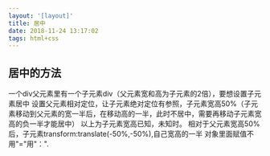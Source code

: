 ```yaml
---
layout: '[layout]'
title: 居中
date: 2018-11-24 13:17:02
tags: html+css
---
```

## 居中的方法

一个div父元素里有一个子元素div（父元素宽和高为子元素的2倍），要想设置子元素居中
设置父元素相对定位，让子元素绝对定位有参照，子元素宽高50%（子元素移动到父元素的宽一半后，在移动高的一半，此时不居中，需要再移动子元素宽高的负一半才能居中）
以上为子元素宽高已知，未知时。
相对于父元素宽高50%后，子元素transform:translate(-50%,-50%),自己宽高的一半
对象里面赋值不用"="用"：".
